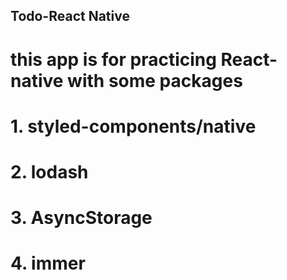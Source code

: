 ## Todo-React Native
# this app is for practicing React-native with some packages
# 1. styled-components/native
# 2. lodash
# 3. AsyncStorage
# 4. immer
